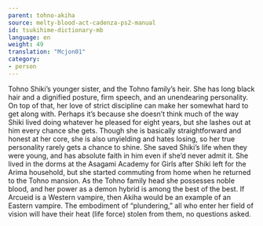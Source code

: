 ```yaml
---
parent: tohno-akiha
source: melty-blood-act-cadenza-ps2-manual
id: tsukihime-dictionary-mb
language: en
weight: 49
translation: "Mcjon01"
category:
- person
---
```


Tohno Shiki’s younger sister, and the Tohno family’s heir.
She has long black hair and a dignified posture, firm speech, and an unendearing personality. On top of that, her love of strict discipline can make her somewhat hard to get along with.
Perhaps it’s because she doesn’t think much of the way Shiki lived doing whatever he pleased for eight years, but she lashes out at him every chance she gets. Though she is basically straightforward and honest at her core, she is also unyielding and hates losing, so her true personality rarely gets a chance to shine.
She saved Shiki’s life when they were young, and has absolute faith in him even if she’d never admit it.
She lived in the dorms at the Asagami Academy for Girls after Shiki left for the Arima household, but she started commuting from home when he returned to the Tohno mansion.
As the Tohno family head she possesses noble blood, and her power as a demon hybrid is among the best of the best. If Arcueid is a Western vampire, then Akiha would be an example of an Eastern vampire.
The embodiment of “plundering,” all who enter her field of vision will have their heat (life force) stolen from them, no questions asked.
